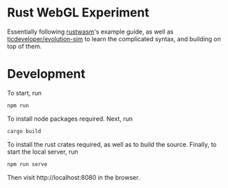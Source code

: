 # Rust WebGL Experiment

Essentially following [rustwasm](https://git2hub.com/rustwasm/wasm-bindgen/tree/main/examples/webgl)'s example guide, as well as [tjcdeveloper/evolution-sim](https://github.com/tjcdeveloper/evolution-sim/blob/main/src/manager.rs) to learn the complicated syntax, and building on top of them.

# Development

To start, run

```bash
npm run
```

To install node packages required. Next, run

```bash
cargo build
```

To install the rust crates required, as well as to build the source. Finally, to start the local server, run

```bash
npm run serve
```

Then visit http://localhost:8080 in the browser.
